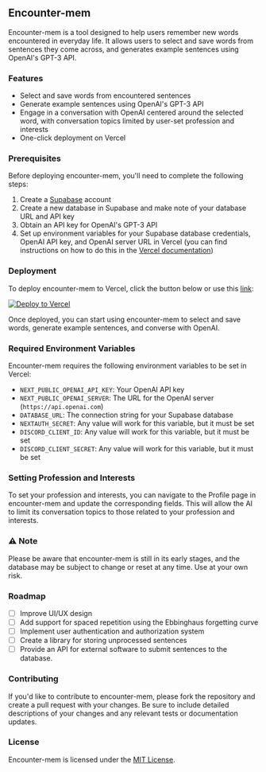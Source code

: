 ## Encounter-mem

Encounter-mem is a tool designed to help users remember new words encountered in everyday life. It allows users to select and save words from sentences they come across, and generates example sentences using OpenAI's GPT-3 API.

### Features

- Select and save words from encountered sentences
- Generate example sentences using OpenAI's GPT-3 API
- Engage in a conversation with OpenAI centered around the selected word, with conversation topics limited by user-set profession and interests
- One-click deployment on Vercel

### Prerequisites

Before deploying encounter-mem, you'll need to complete the following steps:

1. Create a [Supabase](https://supabase.io/) account
2. Create a new database in Supabase and make note of your database URL and API key
3. Obtain an API key for OpenAI's GPT-3 API
4. Set up environment variables for your Supabase database credentials, OpenAI API key, and OpenAI server URL in Vercel (you can find instructions on how to do this in the [Vercel documentation](https://vercel.com/docs/environment-variables))

### Deployment

To deploy encounter-mem to Vercel, click the button below or use this [link](https://vercel.com/new/clone?repository-url=https%3A%2F%2Fgithub.com%2Fhayden-hayden%2Fencounter-mem):

[![Deploy to Vercel](https://vercel.com/button)](https://vercel.com/new/clone?repository-url=https%3A%2F%2Fgithub.com%2Fhayden-hayden%2Fencounter-mem)

Once deployed, you can start using encounter-mem to select and save words, generate example sentences, and converse with OpenAI.

### Required Environment Variables

Encounter-mem requires the following environment variables to be set in Vercel:

- `NEXT_PUBLIC_OPENAI_API_KEY`: Your OpenAI API key
- `NEXT_PUBLIC_OPENAI_SERVER`: The URL for the OpenAI server (`https://api.openai.com`)
- `DATABASE_URL`: The connection string for your Supabase database
- `NEXTAUTH_SECRET`: Any value will work for this variable, but it must be set
- `DISCORD_CLIENT_ID`: Any value will work for this variable, but it must be set
- `DISCORD_CLIENT_SECRET`: Any value will work for this variable, but it must be set

### Setting Profession and Interests

To set your profession and interests, you can navigate to the Profile page in encounter-mem and update the corresponding fields. This will allow the AI to limit its conversation topics to those related to your profession and interests.

### :warning: Note

Please be aware that encounter-mem is still in its early stages, and the database may be subject to change or reset at any time. Use at your own risk.

### Roadmap

- [ ] Improve UI/UX design
- [ ] Add support for spaced repetition using the Ebbinghaus forgetting curve
- [ ] Implement user authentication and authorization system
- [ ] Create a library for storing unprocessed sentences
- [ ] Provide an API for external software to submit sentences to the database.

### Contributing

If you'd like to contribute to encounter-mem, please fork the repository and create a pull request with your changes. Be sure to include detailed descriptions of your changes and any relevant tests or documentation updates.

### License

Encounter-mem is licensed under the [MIT License](https://opensource.org/licenses/MIT).
